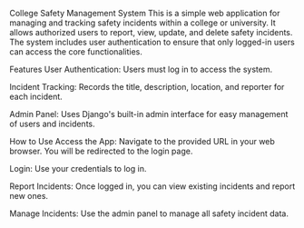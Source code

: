 College Safety Management System
This is a simple web application for managing and tracking safety incidents within a college or university. It allows authorized users to report, view, update, and delete safety incidents. The system includes user authentication to ensure that only logged-in users can access the core functionalities.

Features
User Authentication: Users must log in to access the system.

Incident Tracking: Records the title, description, location, and reporter for each incident.

Admin Panel: Uses Django's built-in admin interface for easy management of users and incidents.

How to Use
Access the App: Navigate to the provided URL in your web browser. You will be redirected to the login page.

Login: Use your credentials to log in.

Report Incidents: Once logged in, you can view existing incidents and report new ones.

Manage Incidents: Use the admin panel to manage all safety incident data.
